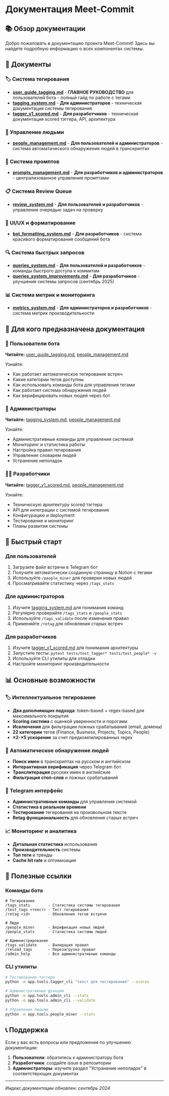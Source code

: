 # Документация Meet-Commit

## 📚 Обзор документации

Добро пожаловать в документацию проекта Meet-Commit! Здесь вы найдете подробную информацию о всех компонентах системы.

## 📖 Документы

### 🏷️ Система тегирования
- **[user_guide_tagging.md](./user_guide_tagging.md)** - **ГЛАВНОЕ РУКОВОДСТВО** для пользователей бота - полный гайд по работе с тегами
- **[tagging_system.md](./tagging_system.md)** - **Для администраторов** - техническая документация системы тегирования
- **[tagger_v1_scored.md](./tagger_v1_scored.md)** - **Для разработчиков** - техническая документация scored тэггера, API, архитектура

### 👥 Управление людьми
- **[people_management.md](./people_management.md)** - **Для пользователей и администраторов** - система автоматического обнаружения людей в транскриптах

### 📝 Система промптов
- **[prompts_management.md](./prompts_management.md)** - **Для разработчиков и администраторов** - централизованное управление промптами

### 📋 Система Review Queue
- **[review_system.md](./review_system.md)** - **Для пользователей и разработчиков** - управление очередью задач на проверку

### 🎨 UI/UX и форматирование
- **[bot_formatting_system.md](./bot_formatting_system.md)** - **Для разработчиков** - система красивого форматирования сообщений бота

### 🔍 Система быстрых запросов
- **[queries_system.md](./queries_system.md)** - **Для пользователей и разработчиков** - команды быстрого доступа к коммитам
- **[queries_system_improvements.md](./queries_system_improvements.md)** - **Для разработчиков** - улучшения системы запросов (сентябрь 2025)

### 📊 Система метрик и мониторинга
- **[metrics_system.md](./metrics_system.md)** - **Для администраторов и разработчиков** - система метрик производительности

## 🎯 Для кого предназначена документация

### 👤 Пользователи бота
**Читайте:** [user_guide_tagging.md](./user_guide_tagging.md), [people_management.md](./people_management.md)

Узнайте:
- Как работает автоматическое тегирование встреч
- Какие категории тегов доступны
- Как использовать команды бота для управления тегами
- Как работает система обнаружения людей
- Как верифицировать новых людей через бот

### 🔧 Администраторы
**Читайте:** [tagging_system.md](./tagging_system.md), [people_management.md](./people_management.md)

Узнайте:
- Административные команды для управления системой
- Мониторинг и статистика работы
- Настройка правил тегирования
- Управление словарем людей
- Устранение неполадок

### 👨‍💻 Разработчики
**Читайте:** [tagger_v1_scored.md](./tagger_v1_scored.md), [people_management.md](./people_management.md)

Узнайте:
- Техническую архитектуру scored тэггера
- API для интеграции с системой тегирования
- Конфигурацию и deployment
- Тестирование и мониторинг
- Планы развития системы

## 🚀 Быстрый старт

### Для пользователей
1. Загрузите файл встречи в Telegram бот
2. Получите автоматически созданную страницу в Notion с тегами
3. Используйте `/people_miner` для проверки новых людей
4. Просматривайте статистику через `/tags_stats`

### Для администраторов
1. Изучите [tagging_system.md](./tagging_system.md) для понимания команд
2. Регулярно проверяйте `/tags_stats` и `/people_stats`
3. Используйте `/tags_validate` после изменения правил
4. Применяйте `/retag` для обновления старых встреч

### Для разработчиков
1. Изучите [tagger_v1_scored.md](./tagger_v1_scored.md) для понимания архитектуры
2. Запустите тесты: `pytest tests/test_tagger* tests/test_people* -v`
3. Используйте CLI утилиты для отладки
4. Настройте мониторинг производительности

## 📊 Основные возможности

### 🏷️ Интеллектуальное тегирование
- **Два дополняющих подхода**: token-based + regex-based для максимального покрытия
- **Scoring система** с оценкой уверенности и порогами
- **Исключения** для фильтрации ложных срабатываний (email, домены)
- **22 категории** тегов (Finance, Business, Projects, Topics, People)
- **×2-×5 ускорение** за счет предкомпилированных regex

### 👥 Автоматическое обнаружение людей
- **Поиск имен** в транскриптах на русском и английском
- **Интерактивная верификация** через Telegram бот
- **Транслитерация** русских имен в английские
- **Фильтрация стоп-слов** и ложных срабатываний

### 🤖 Telegram интерфейс
- **Административные команды** для управления системой
- **Статистика в реальном времени** 
- **Тестирование** тегирования на произвольном тексте
- **Retag функциональность** для обновления старых встреч

### 📈 Мониторинг и аналитика
- **Детальная статистика** использования
- **Производительность** системы
- **Топ теги** и тренды
- **Cache hit rate** и оптимизация

## 🔗 Полезные ссылки

### Команды бота
```
# Тегирование
/tags_stats        - Статистика системы тегирования
/test_tags <текст> - Тест тегирования
/retag <id>        - Обновление тегов встречи

# Люди
/people_miner      - Верификация новых людей
/people_stats      - Статистика системы людей

# Администрирование  
/tags_validate     - Валидация правил
/reload_tags       - Перезагрузка правил
/admin_help        - Все административные команды
```

### CLI утилиты
```bash
# Тестирование тэггера
python -m app.tools.tagger_cli "текст для тестирования" --scores

# Административные функции
python -m app.tools.admin_cli --stats
python -m app.tools.admin_cli --validate

# Управление людьми
python -m app.tools.people_miner --stats
```

## 📞 Поддержка

Если у вас есть вопросы или предложения по улучшению документации:

1. **Пользователи**: обратитесь к администратору бота
2. **Разработчики**: создайте issue в репозитории
3. **Администраторы**: изучите раздел "Устранение неполадок" в соответствующих документах

---

*Индекс документации обновлен: сентябрь 2024*
